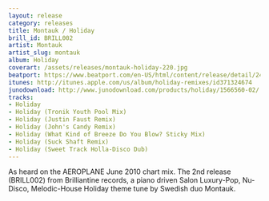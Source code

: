 ```yaml
---
layout: release
category: releases
title: Montauk / Holiday
brill_id: BRILL002
artist: Montauk
artist_slug: montauk
album: Holiday
coverart: /assets/releases/montauk-holiday-220.jpg
beatport: https://www.beatport.com/en-US/html/content/release/detail/249822/Holiday
itunes: http://itunes.apple.com/us/album/holiday-remixes/id371324674
junodownload: http://www.junodownload.com/products/holiday/1566560-02/
tracks:
- Holiday
- Holiday (Tronik Youth Pool Mix)
- Holiday (Justin Faust Remix)
- Holiday (John's Candy Remix)
- Holiday (What Kind of Breeze Do You Blow? Sticky Mix)
- Holiday (Suck Shaft Remix)
- Holiday (Sweet Track Holla-Disco Dub)
---
```


As heard on the AEROPLANE June 2010 chart mix. The 2nd release (BRILL002) from
Brilliantine records, a piano driven Salon Luxury-Pop, Nu-Disco, Melodic-House
Holiday theme tune by Swedish duo Montauk.

